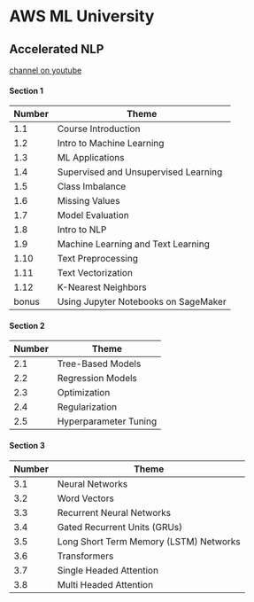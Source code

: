 # AWS ML University
## Accelerated NLP

[channel on youtube](https://www.youtube.com/watch?v=qpGGR9e1_Fo&list=PL8P_Z6C4GcuWfAq8Pt6PBYlck4OprHXsw&index=2)

#### Section 1

| Number | Theme |
| ---- | ---- |
| 1.1 | Course Introduction | 
| 1.2 | Intro to Machine Learning | 
| 1.3 | ML Applications |
| 1.4 | Supervised and Unsupervised Learning |
| 1.5 | Class Imbalance | 
| 1.6 | Missing Values |
| 1.7 | Model Evaluation |
| 1.8 | Intro to NLP | 
| 1.9 | Machine Learning and Text Learning |
| 1.10 | Text Preprocessing |
| 1.11 | Text Vectorization |
| 1.12 | K-Nearest Neighbors |
| bonus | Using Jupyter Notebooks on SageMaker | 

#### Section 2

| Number | Theme |
| ---- | ---- |
| 2.1 | Tree-Based Models | 
| 2.2 | Regression Models |
| 2.3 | Optimization | 
| 2.4 | Regularization |
| 2.5 | Hyperparameter Tuning |

#### Section 3

| Number | Theme |
| ---- | ---- |
| 3.1 | Neural Networks |
| 3.2 | Word Vectors |
| 3.3 | Recurrent Neural Networks |
| 3.4 | Gated Recurrent Units (GRUs) |
| 3.5 | Long Short Term Memory (LSTM) Networks |
| 3.6 | Transformers |
| 3.7 | Single Headed Attention |
| 3.8 | Multi Headed Attention |




